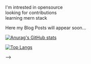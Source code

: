 I'm intrested in opensource <br>
looking for contributions<br>
learning mern stack<br>

Here my Blog Posts will appear soon...






[![Anurag's GitHub stats](https://github-readme-stats.vercel.app/api?username=johnbabu021&show_icons=true&title_color=00E6C7&bg_color=27292E&icon_color=00E6C7&text_color=FFFFFF)](https://github.com/anuraghazra/github-readme-stats)


<!--   [![Shreya's GitHub activity graph](https://activity-graph.herokuapp.com/graph?username=johnbabu021&line=00E6C7&bg_color=27292E&color=FFFFFF&point=FFFFFF)](https://git.io/Jg0mG)
<!--   [![willianrod's wakatime stats](https://github-readme-stats.vercel.app/api/wakatime?username=johnbabu021)](https://github.com/johnbabu021)
 -->



[![Top Langs](https://github-readme-stats.vercel.app/api/top-langs/?username=johnbabu021&layout=compact&title_color=00E6C7&bg_color=27292E&icon_color=00E6C7&text_color=FFFFFF)](https://github.com/johnbabu021/)

 -->

<!-- 
[![Readme Card](https://github-readme-stats.vercel.app/api/pin/?username=johnbabu021&repo=github-readme-stats&title_color=00E6C7&bg_color=27292E&icon_color=00E6C7&text_color=FFFFFF)](https://github.com/johnbabu021)





<!---
johnbabu021/johnbabu021 is a ✨ special ✨ repository because its `README.md` (this file) appears on your GitHub profile.
You can click the Preview link to take a look at your changes.
--->
